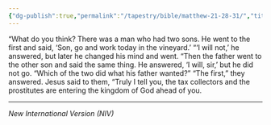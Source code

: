 ```yaml
---
{"dg-publish":true,"permalink":"/tapestry/bible/matthew-21-28-31/","title":"Matthew 21:28–31","tags":["bible","bible-verse"],"dgHomeLink":true,"dgShowLocalGraph":true,"dgEnableSearch":true}
---
```


“What do you think? There was a man who had two sons. He went to the first and said, ‘Son, go and work today in the vineyard.’ “‘I will not,’ he answered, but later he changed his mind and went. “Then the father went to the other son and said the same thing. He answered, ‘I will, sir,’ but he did not go. “Which of the two did what his father wanted?” “The first,” they answered. Jesus said to them, “Truly I tell you, the tax collectors and the prostitutes are entering the kingdom of God ahead of you.

---
*New International Version (NIV)*